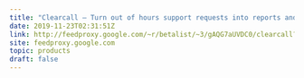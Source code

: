 ```yaml
---
title: "Clearcall – Turn out of hours support requests into reports and recommended actions"
date: 2019-11-23T02:31:51Z
link: http://feedproxy.google.com/~r/betalist/~3/gAQG7aUVDC0/clearcall?utm_medium=RSS&utm_source=hune
site: feedproxy.google.com
topic: products
draft: false
---
```

